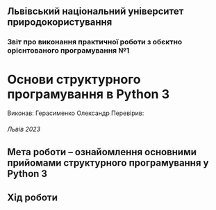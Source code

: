 ## Львівський національний університет природокористування 
### Звіт про виконання практичної роботи з обєктно орієнтованого програмування №1
# Основи структурного програмування в Python 3
Виконав: Герасименко Олександр
Перевірив:  
###### Львів 2023
## Мета роботи – ознайомлення основними прийомами структурного програмування у Python 3
## Хід роботи